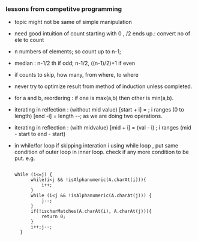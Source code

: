 ### lessons from competitve programming 
- topic might not be same of simple manipulation

- need good intuition of count starting with 0 ,  /2 ends up.:
convert no of ele to count

- n numbers of elements; so count up to n-1;

- median : n-1/2 th if odd; n-1/2, ((n-1)/2)+1 if even

- if counts to skip, how many, from where, to where

- never try to optimize result from method of induction unless completed.
- for a and b, reordering : if one is max(a,b) then other is min(a,b).
- iterating in relfection : (without mid value) 
  [start + i] = ; i ranges (0 to length) 
  [end -i] = 
  length --; as we are doing two operations.
- iterating in reflection : (with midvalue) 
  [mid + i] = (val - i) ; i ranges (mid - start  to end - start) 
  
- in while/for loop if skipping interation i using while loop , put same condition of outer loop in inner loop.
  check if any more condition to be put.
  e.g.
  <pre><code>
  while (i&lt=j) {
        while(i&ltj &amp&amp !isAlphanumeric(A.charAt(i))){
            i++;
        }
        while (i&ltj &amp&amp !isAlphanumeric(A.charAt(j))) {
            j--;
        }
        if(!ischarMatches(A.charAt(i), A.charAt(j))){
            return 0;
        }
        i++;j--;
    }
 </code></pre>
